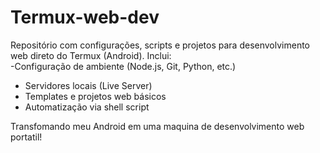 # Termux-web-dev
Repositório com configurações, scripts e projetos para desenvolvimento web direto do Termux (Android). Inclui:  
-Configuração de ambiente (Node.js, Git, Python, etc.)  
- Servidores locais (Live Server)  
- Templates e projetos web básicos  
- Automatização via shell script

  
Transfomando meu Android em uma maquina de desenvolvimento web portatil!
